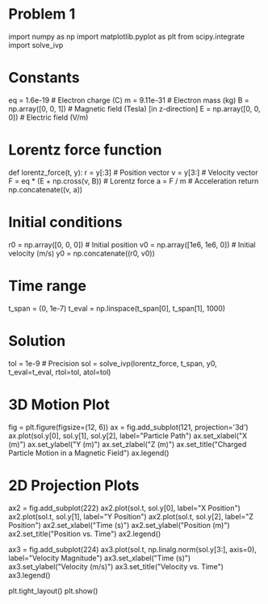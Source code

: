 # Problem 1

import numpy as np
import matplotlib.pyplot as plt
from scipy.integrate import solve_ivp

# Constants
eq = 1.6e-19  # Electron charge (C)
m = 9.11e-31  # Electron mass (kg)
B = np.array([0, 0, 1])  # Magnetic field (Tesla) [in z-direction]
E = np.array([0, 0, 0])  # Electric field (V/m)

# Lorentz force function
def lorentz_force(t, y):
    r = y[:3]  # Position vector
    v = y[3:]  # Velocity vector
    F = eq * (E + np.cross(v, B))  # Lorentz force
    a = F / m  # Acceleration
    return np.concatenate((v, a))

# Initial conditions
r0 = np.array([0, 0, 0])  # Initial position
v0 = np.array([1e6, 1e6, 0])  # Initial velocity (m/s)
y0 = np.concatenate((r0, v0))

# Time range
t_span = (0, 1e-7)
t_eval = np.linspace(t_span[0], t_span[1], 1000)

# Solution
tol = 1e-9  # Precision
sol = solve_ivp(lorentz_force, t_span, y0, t_eval=t_eval, rtol=tol, atol=tol)

# 3D Motion Plot
fig = plt.figure(figsize=(12, 6))
ax = fig.add_subplot(121, projection='3d')
ax.plot(sol.y[0], sol.y[1], sol.y[2], label="Particle Path")
ax.set_xlabel("X (m)")
ax.set_ylabel("Y (m)")
ax.set_zlabel("Z (m)")
ax.set_title("Charged Particle Motion in a Magnetic Field")
ax.legend()

# 2D Projection Plots
ax2 = fig.add_subplot(222)
ax2.plot(sol.t, sol.y[0], label="X Position")
ax2.plot(sol.t, sol.y[1], label="Y Position")
ax2.plot(sol.t, sol.y[2], label="Z Position")
ax2.set_xlabel("Time (s)")
ax2.set_ylabel("Position (m)")
ax2.set_title("Position vs. Time")
ax2.legend()

ax3 = fig.add_subplot(224)
ax3.plot(sol.t, np.linalg.norm(sol.y[3:], axis=0), label="Velocity Magnitude")
ax3.set_xlabel("Time (s)")
ax3.set_ylabel("Velocity (m/s)")
ax3.set_title("Velocity vs. Time")
ax3.legend()

plt.tight_layout()
plt.show()
